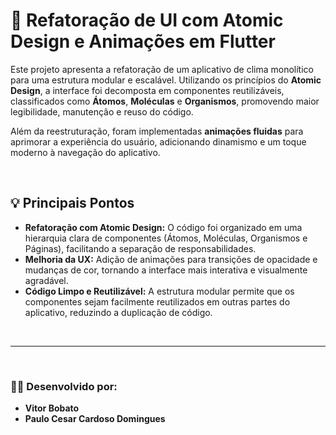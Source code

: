 # 🚀 Refatoração de UI com Atomic Design e Animações em Flutter

Este projeto apresenta a refatoração de um aplicativo de clima monolítico para uma estrutura modular e escalável. Utilizando os princípios do **Atomic Design**, a interface foi decomposta em componentes reutilizáveis, classificados como **Átomos**, **Moléculas** e **Organismos**, promovendo maior legibilidade, manutenção e reuso do código.

Além da reestruturação, foram implementadas **animações fluidas** para aprimorar a experiência do usuário, adicionando dinamismo e um toque moderno à navegação do aplicativo.

<br>

## 💡 Principais Pontos

- **Refatoração com Atomic Design:** O código foi organizado em uma hierarquia clara de componentes (Átomos, Moléculas, Organismos e Páginas), facilitando a separação de responsabilidades.
- **Melhoria da UX:** Adição de animações para transições de opacidade e mudanças de cor, tornando a interface mais interativa e visualmente agradável.
- **Código Limpo e Reutilizável:** A estrutura modular permite que os componentes sejam facilmente reutilizados em outras partes do aplicativo, reduzindo a duplicação de código.

<br>

---

<br>

### 🧑‍💻 Desenvolvido por:

- **Vitor Bobato**
- **Paulo Cesar Cardoso Domingues**
